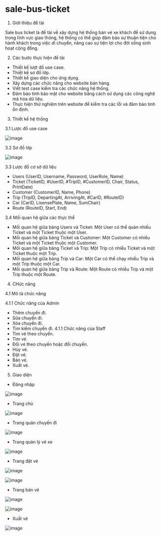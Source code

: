 # sale-bus-ticket
1. Giới thiệu đề tài

Sale bus ticket là đề tài về xây dựng hệ thống bán vé xe khách để sử dụng trong lĩnh vực giao thông, hệ thống có thể giúp đảm bảo sự thuận tiện cho hành khách trong việc di chuyển, nâng cao sự tiện lợi cho đời sống sinh hoạt cộng đồng.

2. Các bước thực hiện đề tài

- Thiết kế lượt đồ use case.
- Thiết kế sơ đồ lớp.
- Thiết kế giao diện cho ứng dụng.
- Xây dựng các chức năng cho website bán hàng.
- Viết test case kiểm tra các chức năng hệ thống.
- Đảm bảo tính bảo mật cho website bằng cách sử dụng các công nghệ mã hóa dữ liệu.
- Thực hiện thử nghiệm trên website để kiểm tra các lỗi và đảm bảo tính ổn định.

3. Thiết kế hệ thống

3.1 Lược đồ use case

![image](https://github.com/Haunguyen42193/sale-bus-ticket/assets/92702518/de70337e-00a5-4430-8821-d0ff19e2e3a2)

3.2 Sơ đồ lớp

![image](https://github.com/Haunguyen42193/sale-bus-ticket/assets/92702518/33e2aae8-ea5f-4ff0-bd6a-45358c1bd154)

3.3 Lược đồ cơ sở dữ liệu

- Users (UserID, Username, Password, UserRole, Name)
- Ticket (TicketID, #UserID, #TripID, #CustomerID, Chair, Status, PrintDate)
- Customer (CustomerID, Name, Phone)
- Trip (TripID, DepartingAt, ArrivingAt, #CarID, #RouteID)
- Car (CarID, LisensePlate, Name, SumChair)
- Route (RouteID, Start, End)

3.4 Mối quan hệ giữa các thực thể

- Mối quan hệ giữa bảng Users và Ticket: Một User có thể quản nhiều Ticket và một Ticket thuộc một User.
- Mối quan hệ giữa bảng Ticket và Customer: Một Customer có nhiều Ticket và một Ticket thuộc một Customer.
- Mối quan hệ giữa bảng Ticket và Trip: Một Trip có nhiều Ticket và một Ticket thuộc một Trip.
- Mối quan hệ giữa bảng Trip và Car: Một Car có thể chạy nhiều Trip và một Trip thuộc một Car.
- Mối quan hệ giữa bảng Trip và Route: Một Route có nhiều Trip và một Trip thuộc một Route.

4. CHức năng

4.1 Mô tả chức năng

4.1.1 Chức năng của Admin
- Thêm chuyến đi.
- Sửa chuyến đi.
- Xóa chuyến đi.
- Tìm kiếm chuyến đi.
4.1.1 Chức năng của Staff
- Tìm vé theo chuyến.
- Tìm vé.
- Đổi vé theo chuyến hoặc đổi chuyến.
- Hủy vé.
- Đặt vé.
- Bán vé.
- Xuất vé.

5. Giao diện

- Đăng nhập

![image](https://github.com/Haunguyen42193/sale-bus-ticket/assets/92702518/4c987cb2-1ce9-4558-9e36-6d52f65ed720)

- Trang chủ

![image](https://github.com/Haunguyen42193/sale-bus-ticket/assets/92702518/42eefcd4-50c9-4a1a-a574-15da452dcc97)

- Trang quản chuyến đi

![image](https://github.com/Haunguyen42193/sale-bus-ticket/assets/92702518/2a3365e2-09a4-4024-ae6b-a6a62d65a7a5)

- Trang quản lý vé xe

![image](https://github.com/Haunguyen42193/sale-bus-ticket/assets/92702518/f58bd1a8-af0c-4f8b-a717-467b34d5ec2d)

- Trang đặt vé

![image](https://github.com/Haunguyen42193/sale-bus-ticket/assets/92702518/bd9fd090-5b51-4b24-876a-7a5a80f12a90)

![image](https://github.com/Haunguyen42193/sale-bus-ticket/assets/92702518/82856e22-8d9e-494a-ad76-1be0fc26a0ce)

- Trang bán vé

![image](https://github.com/Haunguyen42193/sale-bus-ticket/assets/92702518/9e62daa5-19bd-4dc6-822f-501d6773bbb3)

![image](https://github.com/Haunguyen42193/sale-bus-ticket/assets/92702518/620c74dd-fc1d-4504-b1ff-c74dc9745202)

- Xuất vé

![image](https://github.com/Haunguyen42193/sale-bus-ticket/assets/92702518/e1677898-e8c4-40f6-975f-fd73edba80d6)

